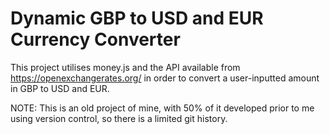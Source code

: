 # Dynamic GBP to USD and EUR Currency Converter

This project utilises money.js and the API available from https://openexchangerates.org/ in order to convert a user-inputted amount in GBP to USD and EUR.

NOTE: This is an old project of mine, with 50% of it developed prior to me using version control, so there is a limited git history.

